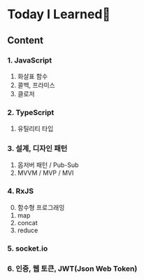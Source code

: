 # Today I Learned📒

## Content

### 1. JavaScript
1. 화살표 함수
2. 콜백, 프라미스
3. 클로저

### 2. TypeScript
1. 유틸리티 타입

### 3. 설계, 디자인 패턴
1. 옵저버 패턴 / Pub-Sub
2. MVVM / MVP / MVI

### 4. RxJS
0. 함수형 프로그래밍
1. map
2. concat
3. reduce

### 5. socket.io

### 6.  인증, 웹 토큰, JWT(Json Web Token)
